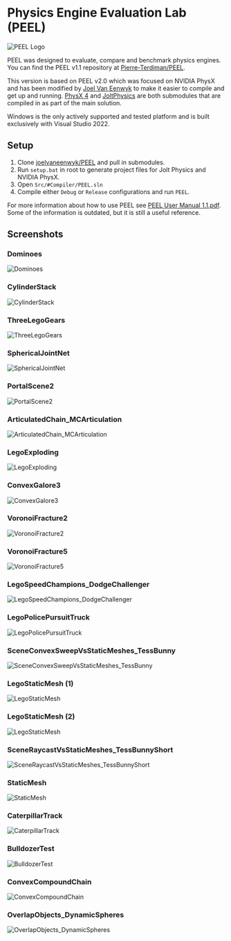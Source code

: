 # Physics Engine Evaluation Lab (PEEL)

![PEEL Logo](./Media/peel.jpg?raw=true)

PEEL was designed to evaluate, compare and benchmark physics engines. You can find the PEEL v1.1 repository at [Pierre-Terdiman/PEEL](https://github.com/Pierre-Terdiman/PEEL).

This version is based on PEEL v2.0 which was focused on NVIDIA PhysX and has been modified by [Joel Van Eenwyk](https://github.com/joelvaneenwyk) to make it easier to compile and get up and running. [PhysX 4](https://github.com/NVIDIAGameWorks/PhysX)
and [JoltPhysics](https://github.com/jrouwe/JoltPhysics) are both submodules that are compiled in as part of the main solution.

Windows is the only actively supported and tested platform and is built exclusively with Visual Studio 2022.

## Setup

1. Clone [joelvaneenwyk/PEEL](https://github.com/joelvaneenwyk/peel) and pull in submodules.
2. Run `setup.bat` in root to generate project files for Jolt Physics and NVIDIA PhysX.
3. Open `Src/#Compiler/PEEL.sln`
4. Compile either `Debug` or `Release` configurations and run `PEEL`.

For more information about how to use PEEL see [PEEL User Manual 1.1.pdf](./Docs/PEEL%20User%20Manual%201.1.pdf). Some of the information is outdated, but it is still a useful reference.

## Screenshots

### Dominoes

![Dominoes](./Media/Screenshots/Screenshot00.jpg?raw=true)

### CylinderStack

![CylinderStack](./Media/Screenshots/Screenshot01.jpg?raw=true)

### ThreeLegoGears

![ThreeLegoGears](./Media/Screenshots/Screenshot02.jpg?raw=true)

### SphericalJointNet

![SphericalJointNet](./Media/Screenshots/Screenshot03.jpg?raw=true)

### PortalScene2

![PortalScene2](./Media/Screenshots/Screenshot04.jpg?raw=true)

### ArticulatedChain_MCArticulation

![ArticulatedChain_MCArticulation](./Media/Screenshots/Screenshot05.jpg?raw=true)

### LegoExploding

![LegoExploding](./Media/Screenshots/Screenshot06.jpg?raw=true)

### ConvexGalore3

![ConvexGalore3](./Media/Screenshots/Screenshot07.jpg?raw=true)

### VoronoiFracture2

![VoronoiFracture2](./Media/Screenshots/Screenshot08.jpg?raw=true)

### VoronoiFracture5

![VoronoiFracture5](./Media/Screenshots/Screenshot09.jpg?raw=true)

### LegoSpeedChampions_DodgeChallenger

![LegoSpeedChampions_DodgeChallenger](./Media/Screenshots/Screenshot10.jpg?raw=true)

### LegoPolicePursuitTruck

![LegoPolicePursuitTruck](./Media/Screenshots/Screenshot11.jpg?raw=true)

### SceneConvexSweepVsStaticMeshes_TessBunny

![SceneConvexSweepVsStaticMeshes_TessBunny](./Media/Screenshots/Screenshot12.jpg?raw=true)

### LegoStaticMesh (1)

![LegoStaticMesh](./Media/Screenshots/Screenshot13.jpg?raw=true)

### LegoStaticMesh (2)

![LegoStaticMesh](./Media/Screenshots/Screenshot14.jpg?raw=true)

### SceneRaycastVsStaticMeshes_TessBunnyShort

![SceneRaycastVsStaticMeshes_TessBunnyShort](./Media/Screenshots/Screenshot15.jpg?raw=true)

### StaticMesh

![StaticMesh](./Media/Screenshots/Screenshot16.jpg?raw=true)

### CaterpillarTrack

![CaterpillarTrack](./Media/Screenshots/Screenshot17.jpg?raw=true)

### BulldozerTest

![BulldozerTest](./Media/Screenshots/Screenshot18.jpg?raw=true)

### ConvexCompoundChain

![ConvexCompoundChain](./Media/Screenshots/Screenshot19.jpg?raw=true)

### OverlapObjects_DynamicSpheres

![OverlapObjects_DynamicSpheres](./Media/Screenshots/Screenshot20.jpg?raw=true)
